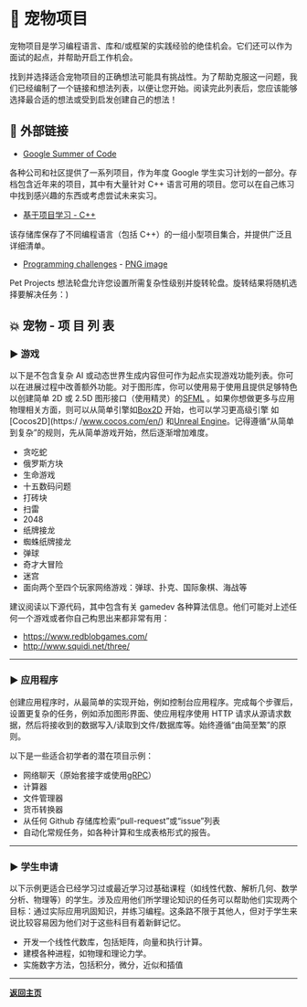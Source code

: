 # :telescope: 宠物项目

宠物项目是学习编程语言、库和/或框架的实践经验的绝佳机会。它们还可以作为面试的起点，并帮助开启工作机会。

找到并选择适合宠物项目的正确想法可能具有挑战性。为了帮助克服这一问题，我们已经编制了一个链接和想法列表，以便让您开始。阅读完此列表后，您应该能够选择最合适的想法或受到启发创建自己的想法！

## :arrows_counterclockwise: 外部链接

* [Google Summer of Code](https://summerofcode.withgoogle.com/archive)

各种公司和社区提供了一系列项目，作为年度 Google 学生实习计划的一部分。存档包含近年来的项目，其中有大量针对 C++ 语言可用的项目。您可以在自己练习中找到感兴趣的东西或考虑尝试未来实习。

* [基于项目学习 - C++](https://github.com/practical-tutorials/project-based-learning#cc)

该存储库保存了不同编程语言（包括 C++）的一组小型项目集合，并提供广泛且详细清单。

* [Programming challenges](https://challenges.jeremyjaydan.com/) - [PNG image](https://challenges.jeremyjaydan.com/media/programming-challenges-v4.0.png)

Pet Projects 想法轮盘允许您设置所需复杂性级别并旋转轮盘。旋转结果将随机选择要解决任务：)


## :boom: 宠物 - 项 目 列 表

### :arrow_forward: 游戏

以下是不包含复杂 AI 或动态世界生成内容但可作为起点实现游戏功能列表。你可以在进展过程中改善额外功能。对于图形库，你可以使用易于使用且提供足够特色以创建简单 2D 或 2.5D 图形接口（使用精灵）的[SFML](https://www.sfml-dev.org/) 。如果你想做更多与应用 物理相关方面，则可以从简单引擎如[Box2D](https://box2d.org/) 开始，也可以学习更高级引擎 如[Cocos2D](https:/ /www.cocos.com/en/) 和[Unreal Engine](https://www.unrealengine.com/en-US/)。记得遵循“从简单到复杂”的规则，先从简单游戏开始，然后逐渐增加难度。

* 贪吃蛇
* 俄罗斯方块
* 生命游戏
* 十五数码问题
* 打砖块
* 扫雷
* 2048
* 纸牌接龙
* 蜘蛛纸牌接龙
* 弹球
* 奇才大冒险  
* 迷宫  
* 面向两个至四个玩家网络游戏：弹球、扑克、国际象棋、海战等 

建议阅读以下源代码，其中包含有关 gamedev 各种算法信息。他们可能对上述任何一个游戏或者你自己构思出来都非常有用：
- https://www.redblobgames.com/
- http://www.squidi.net/three/

---

### :arrow_forward: 应用程序

创建应用程序时，从最简单的实现开始，例如控制台应用程序。完成每个步骤后，设置更复杂的任务，例如添加图形界面、使应用程序使用 HTTP 请求从源请求数据，然后将接收到的数据写入/读取到文件/数据库等。始终遵循“由简至繁”的原则。

以下是一些适合初学者的潜在项目示例：

* 网络聊天（原始套接字或使用[gRPC](https://grpc.io/docs/languages/cpp/quickstart)）
* 计算器
* 文件管理器
* 货币转换器
* 从任何 Github 存储库检索“pull-request”或“issue”列表
* 自动化常规任务，如各种计算和生成表格形式的报告。

---

### :arrow_forward: 学生申请

以下示例更适合已经学习过或最近学习过基础课程（如线性代数、解析几何、数学分析、物理等）的学生。涉及应用他们所学理论知识的任务可以帮助他们实现两个目标：通过实际应用巩固知识，并练习编程。这条路不限于其他人，但对于学生来说比较容易因为他们对于这些科目有着新鲜记忆。

* 开发一个线性代数库，包括矩阵，向量和执行计算。
* 建模各种进程，如物理和理论力学。
* 实施数字方法，包括积分，微分，近似和插值

---

[**返回主页**](README.md)